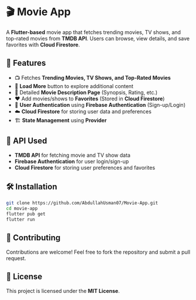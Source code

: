 # 🎬 Movie App

A **Flutter-based** movie app that fetches trending movies, TV shows, and top-rated movies from **TMDB API**. Users can browse, view details, and save favorites with **Cloud Firestore**.

## 🚀 Features
- 📺 Fetches **Trending Movies, TV Shows, and Top-Rated Movies**
- 🔄 **Load More** button to explore additional content
- 📖 Detailed **Movie Description Page** (Synopsis, Rating, etc.)
- ❤️ Add movies/shows to **Favorites** (Stored in **Cloud Firestore**)
- 🔐 **User Authentication** using **Firebase Authentication** (Sign-up/Login)
- ☁️ **Cloud Firestore** for storing user data and preferences
- 🏗️ **State Management** using **Provider**

## 🔑 API Used
- **TMDB API** for fetching movie and TV show data
- **Firebase Authentication** for user login/sign-up
- **Cloud Firestore** for storing user preferences and favorites

## 🛠 Installation
```bash
git clone https://github.com/AbdullahUsman07/Movie-App.git
cd movie-app
flutter pub get
flutter run
```

## 🤝 Contributing
Contributions are welcome! Feel free to fork the repository and submit a pull request.

## 📜 License
This project is licensed under the **MIT License**.

